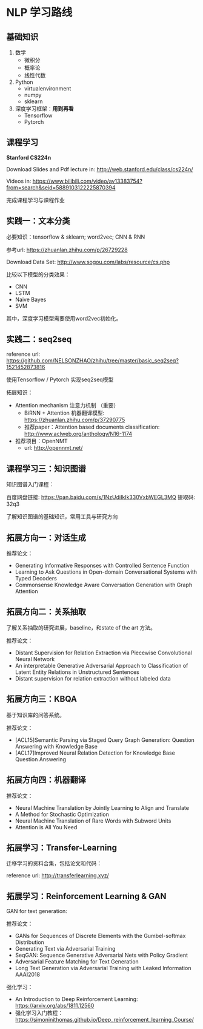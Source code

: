 # NLP 学习路线

## 基础知识

1. 数学
	- 微积分
	- 概率论
	- 线性代数
2. Python
	- virtualenvironment
	- numpy
	- sklearn
3. 深度学习框架：**用到再看**
	- Tensorflow
	- Pytorch

## 课程学习

**Stanford CS224n**

Download Slides and Pdf lecture in: http://web.stanford.edu/class/cs224n/

Videos in: https://www.bilibili.com/video/av13383754?from=search&seid=5889103122225870394

完成课程学习与课程作业

## 实践一：文本分类

必要知识：tensorflow & sklearn; word2vec; CNN & RNN

参考url: https://zhuanlan.zhihu.com/p/26729228

Download Data Set: http://www.sogou.com/labs/resource/cs.php

比较以下模型的分类效果：

- CNN
- LSTM
- Naive Bayes
- SVM

其中，深度学习模型需要使用word2vec初始化。

## 实践二：seq2seq

reference url: https://github.com/NELSONZHAO/zhihu/tree/master/basic_seq2seq?1521452873816

使用Tensorflow / Pytorch 实现seq2seq模型

拓展知识：

- Attention mechanism 注意力机制 （重要）
	- BiRNN + Attention 机器翻译模型: https://zhuanlan.zhihu.com/p/37290775
	- 推荐paper：Attention based documents classification: http://www.aclweb.org/anthology/N16-1174
- 推荐项目：OpenNMT
	- url: http://opennmt.net/

## 课程学习三：知识图谱

知识图谱入门课程：

百度网盘链接: https://pan.baidu.com/s/1NzUdiIkIk330VxbWEGL3MQ 提取码: 32q3

了解知识图谱的基础知识，常用工具与研究方向

## 拓展方向一：对话生成

推荐论文：

- Generating Informative Responses with Controlled Sentence Function
- Learning to Ask Questions in Open-domain Conversational Systems with Typed Decoders
- Commonsense Knowledge Aware Conversation Generation with Graph Attention

## 拓展方向二：关系抽取

了解关系抽取的研究进展，baseline，和state of the art 方法。

推荐论文：

- Distant Supervision for Relation Extraction via Piecewise Convolutional Neural Network
- An interpretable Generative Adversarial Approach to Classification of Latent Entity Relations in Unstructured Sentences
- Distant supervision for relation extraction without labeled data

## 拓展方向三：KBQA

基于知识库的问答系统。

推荐论文：

- [ACL15]Semantic Parsing via Staged Query Graph Generation: Question Answering with Knowledge Base
- [ACL17]Improved Neural Relation Detection for Knowledge Base Question Answering

## 拓展方向四：机器翻译

推荐论文：

- Neural Machine Translation by Jointly Learning to Align and Translate
- A Method for Stochastic Optimization
- Neural Machine Translation of Rare Words with Subword Units
- Attention is All You Need

## 拓展学习：Transfer-Learning

迁移学习的资料合集，包括论文和代码：

reference url: http://transferlearning.xyz/

## 拓展学习：Reinforcement Learning & GAN

GAN for text generation:

推荐论文：

- GANs for Sequences of Discrete Elements with the Gumbel-softmax Distribution
- Generating Text via Adversarial Training
- SeqGAN: Sequence Generative Adversarial Nets with Policy Gradient
- Adversarial Feature Matching for Text Generation
- Long Text Generation via Adversarial Training with Leaked Information   AAAI2018


强化学习：

- An Introduction to Deep Reinforcement Learning: https://arxiv.org/abs/1811.12560
- 强化学习入门教程：https://simoninithomas.github.io/Deep_reinforcement_learning_Course/
